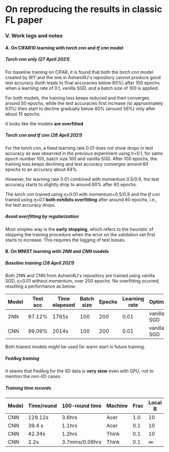 # On reproducing the results in classic FL paper

### V. Work logs and notes
#### A. On CIFAR10 learning with *torch cnn* and *tf cnn* model 
##### Torch cnn only (27 April 2021)
For baseline training on CIFAR, it is found that both the *torch cnn* model created by WY and the one in AshwinRJ's repository cannot produce good test accuracy (both leads to final accuracies below 60%) after 100 epochs when a learning rate of 0.1, vanilla SGD, and a batch size of 100 is applied.

For both models, the training loss keeps reduced and then converges around 50 epochs, while the test accuracies first increase (to approximately 63%) then start to decline gradually below 60% (around 58%) only after about 15 epochs.

It looks like the models **are overfitted**.

##### Torch cnn and tf cnn (28 April 2021)
For the *torch cnn*, a fixed learning rate 0.01 does not show drops in test accuracy as was observed in the previous experiment using lr=0.1, for same epoch number 100, batch size 100 and vanilla SGD. After 100 epochs, the training loss keeps declining and test accuracy converges around 60 epochs to an accuracy about 64%.

However, for learning rate 0.01 combined with momentum 0.5/0.9, the test accuracy starts to slightly drop to around 60% after 60 epochs.

The *torch cnn* trained using η=0.01 with momentum=0.5/0.9 and the *tf cnn* trained using η=0.1 **both exhibits overfitting** after around 60 epochs, i.e., the test accuracy drops.

##### Avoid overfitting by regularization
Most simples way is the **early stopping**, which refers to the heuristic of stopping the training procedure when the error on the validation set first starts to increase. This requires the logging of test losses.

#### B. On MNIST learning with *2NN* and *CNN* models 
##### Baseline training (28 April 2021)
Both 2NN and CNN from AshwinRJ's repository are trained using vanilla SGD, η=0.01 without momentum, over 200 epochs. No overfitting ocurred, resulting a performance as below:

Model | Test acc | Time elapesed | Batch size | Epochs | Learning rate | Optimizer
------| -------- | ------------- | ---------- | ------ | ------------- | ---------
2NN   | 97.12%   | 1765s         | 100        | 200    | 0.01          | vanilla SGD 
CNN   | 99.09%   | 2014s         | 100        | 200    | 0.01          | vanilla SGD 

Both trianed models might be used for warm start in future training.

##### FedAvg training
It seems that FedAvg for the IID data is **very slow** even with GPU, not to mention the non-IID cases.
##### *Training time records*

Model | Time/round | 100-round time  | Machine | Frac | Local B | Local E | Learning rate | Optimizer
------| --------   | --------------  |-------- | -----| ------- | ------  | ------------- | ---------
CNN   | 129.12s    | 3.6hrs          | Acer    | 1.0  | 10      | 5       | 0.01          | SGD 
CNN   | 39.4  s    | 1.1hrs          | Acer    | 0.1  | 10      | 20      | 0.01          | SGD 
CNN   | 42.34s     | 1.2hrs          | Think   | 0.1  | 10      | 20      | 0.01          | SGD
CNN   | 2.2s       | 3.7mins/0.06hrs | Think   | 0.1  | ∞       | 1       | 0.01          | SGD
